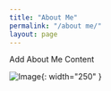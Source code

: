 ```yaml
---
title: "About Me"
permalink: "/about me/"
layout: page
---
```


Add About Me Content

![Image](https://github.com/user-attachments/assets/a7af6256-1ecc-4a6a-ba36-c9ff72e7e6e1){: width="250" }
